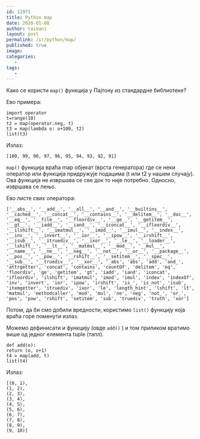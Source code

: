 ```yaml
---
id: 12971
title: Python map 
date: 2020-01-08
author: taimani
layout: post
permalink: /sr/python/map/
published: true
image: 
categories: 
   -
tags:
   - 
---
```

Како се користи `map()` функција у Пајтону из стандардне библиотеке?

Ево примера:
```
import operator
t=range(10)
t2 = map(operator.neg, t)
t3 = map(lambda o: o+100, t2)
list(t3)
```
Излаз:
```
[100, 99, 98, 97, 96, 95, 94, 93, 92, 91]
```
`map()` функција враћа map објекат (врста генератора) где се неки оператор или функција придружује подацима (t или t2 у нашем случају). Ова функција не извршава се све док то није потребно. Односно, извршава се лењо.

Ево листе свих оператора:
```
['__abs__', '__add__', '__all__', '__and__', '__builtins__', '__cached__', '__concat__', '__contains__', '__delitem__', '__doc__', '__eq__', '__file__', '__floordiv__', '__ge__', '__getitem__', '__gt__', '__iadd__', '__iand__', '__iconcat__', '__ifloordiv__', '__ilshift__', '__imatmul__', '__imod__', '__imul__', '__index__', '__inv__', '__invert__', '__ior__', '__ipow__', '__irshift__', '__isub__', '__itruediv__', '__ixor__', '__le__', '__loader__', '__lshift__', '__lt__', '__matmul__', '__mod__', '__mul__', '__name__', '__ne__', '__neg__', '__not__', '__or__', '__package__', '__pos__', '__pow__', '__rshift__', '__setitem__', '__spec__', '__sub__', '__truediv__', '__xor__', '_abs', 'abs', 'add', 'and_', 'attrgetter', 'concat', 'contains', 'countOf', 'delitem', 'eq', 'floordiv', 'ge', 'getitem', 'gt', 'iadd', 'iand', 'iconcat', 'ifloordiv', 'ilshift', 'imatmul', 'imod', 'imul', 'index', 'indexOf', 'inv', 'invert', 'ior', 'ipow', 'irshift', 'is_', 'is_not', 'isub', 'itemgetter', 'itruediv', 'ixor', 'le', 'length_hint', 'lshift', 'lt', 'matmul', 'methodcaller', 'mod', 'mul', 'ne', 'neg', 'not_', 'or_', 'pos', 'pow', 'rshift', 'setitem', 'sub', 'truediv', 'truth', 'xor']
```
Потом, да би смо добили вредности, користимо `list()` функцију која враћа горе поменути излаз.

Можемо дефинисати и функцију (овде `add()` ) и том приликом вратимо више од једног елемента tuple (тапл).
```
def add(o):
return (o, o+1)
t4 = map(add, t)
list(t4)
```
Излаз:
```
[(0, 1),
(1, 2),
(2, 3),
(3, 4),
(4, 5),
(5, 6),
(6, 7),
(7, 8),
(8, 9),
(9, 10)]
```